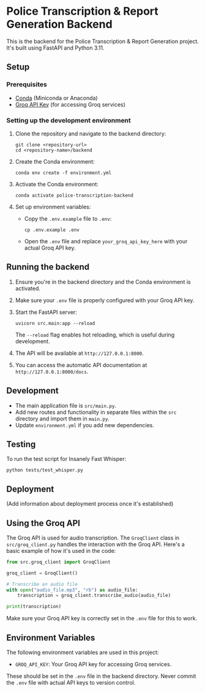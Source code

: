 # Police Transcription & Report Generation Backend

This is the backend for the Police Transcription & Report Generation project. It's built using FastAPI and Python 3.11.

## Setup

### Prerequisites

- [Conda](https://docs.conda.io/en/latest/miniconda.html) (Miniconda or Anaconda)
- [Groq API Key](https://console.groq.com/) (for accessing Groq services)

### Setting up the development environment

1. Clone the repository and navigate to the backend directory:
   ```
   git clone <repository-url>
   cd <repository-name>/backend
   ```

2. Create the Conda environment:
   ```
   conda env create -f environment.yml
   ```

3. Activate the Conda environment:
   ```
   conda activate police-transcription-backend
   ```

4. Set up environment variables:
   - Copy the `.env.example` file to `.env`:
     ```
     cp .env.example .env
     ```
   - Open the `.env` file and replace `your_groq_api_key_here` with your actual Groq API key.

## Running the backend

1. Ensure you're in the backend directory and the Conda environment is activated.

2. Make sure your `.env` file is properly configured with your Groq API key.

3. Start the FastAPI server:
   ```
   uvicorn src.main:app --reload
   ```

   The `--reload` flag enables hot reloading, which is useful during development.

4. The API will be available at `http://127.0.0.1:8000`.

5. You can access the automatic API documentation at `http://127.0.0.1:8000/docs`.

## Development

- The main application file is `src/main.py`.
- Add new routes and functionality in separate files within the `src` directory and import them in `main.py`.
- Update `environment.yml` if you add new dependencies.

## Testing

To run the test script for Insanely Fast Whisper:
```
python tests/test_whisper.py
```

## Deployment

(Add information about deployment process once it's established)

## Using the Groq API

The Groq API is used for audio transcription. The `GroqClient` class in `src/groq_client.py` handles the interaction with the Groq API. Here's a basic example of how it's used in the code:

```python
from src.groq_client import GroqClient

groq_client = GroqClient()

# Transcribe an audio file
with open("audio_file.mp3", "rb") as audio_file:
    transcription = groq_client.transcribe_audio(audio_file)

print(transcription)
```

Make sure your Groq API key is correctly set in the `.env` file for this to work.

## Environment Variables

The following environment variables are used in this project:

- `GROQ_API_KEY`: Your Groq API key for accessing Groq services.

These should be set in the `.env` file in the backend directory. Never commit the `.env` file with actual API keys to version control.
